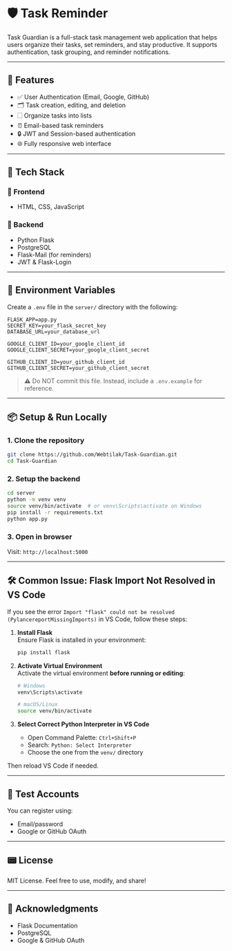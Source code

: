 # 🛡️ Task Reminder

Task Guardian is a full-stack task management web application that helps users organize their tasks, set reminders, and stay productive. It supports authentication, task grouping, and reminder notifications.

---

## 🚀 Features

* ✅ User Authentication (Email, Google, GitHub)
* 🗂️ Task creation, editing, and deletion
* 🗌️ Organize tasks into lists
* ⏰ Email-based task reminders
* 🔒 JWT and Session-based authentication
* 🌐 Fully responsive web interface

---

## 🧱 Tech Stack

### 👥 Frontend

* HTML, CSS, JavaScript

### 🔧 Backend

* Python Flask
* PostgreSQL
* Flask-Mail (for reminders)
* JWT & Flask-Login

---

## 🔐 Environment Variables

Create a `.env` file in the `server/` directory with the following:

```env
FLASK_APP=app.py
SECRET_KEY=your_flask_secret_key
DATABASE_URL=your_database_url

GOOGLE_CLIENT_ID=your_google_client_id
GOOGLE_CLIENT_SECRET=your_google_client_secret

GITHUB_CLIENT_ID=your_github_client_id
GITHUB_CLIENT_SECRET=your_github_client_secret
```

> ⚠️ Do NOT commit this file. Instead, include a `.env.example` for reference.

---

## 📦 Setup & Run Locally

### 1. Clone the repository

```bash
git clone https://github.com/Webtilak/Task-Guardian.git
cd Task-Guardian
```

### 2. Setup the backend

```bash
cd server
python -m venv venv
source venv/bin/activate  # or venv\Scripts\activate on Windows
pip install -r requirements.txt
python app.py
```

### 3. Open in browser

Visit: `http://localhost:5000`

---

## 🛠️ Common Issue: Flask Import Not Resolved in VS Code

If you see the error `Import "flask" could not be resolved (PylancereportMissingImports)` in VS Code, follow these steps:

1. **Install Flask**  
   Ensure Flask is installed in your environment:
   ```bash
   pip install flask
   ```

2. **Activate Virtual Environment**  
   Activate the virtual environment **before running or editing**:
   ```bash
   # Windows
   venv\Scripts\activate

   # macOS/Linux
   source venv/bin/activate
   ```

3. **Select Correct Python Interpreter in VS Code**  
   - Open Command Palette: `Ctrl+Shift+P`
   - Search: `Python: Select Interpreter`
   - Choose the one from the `venv/` directory

Then reload VS Code if needed.

---

## 🧪 Test Accounts

You can register using:

* Email/password
* Google or GitHub OAuth

---

## 📟 License

MIT License. Feel free to use, modify, and share!

---

## 🙌 Acknowledgments

* Flask Documentation  
* PostgreSQL  
* Google & GitHub OAuth  

